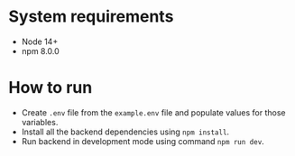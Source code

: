 # System requirements

- Node 14+
- npm 8.0.0

# How to run

- Create `.env` file from the `example.env` file and populate values for those
  variables.
- Install all the backend dependencies using `npm install`.
- Run backend in development mode using command `npm run dev`.
